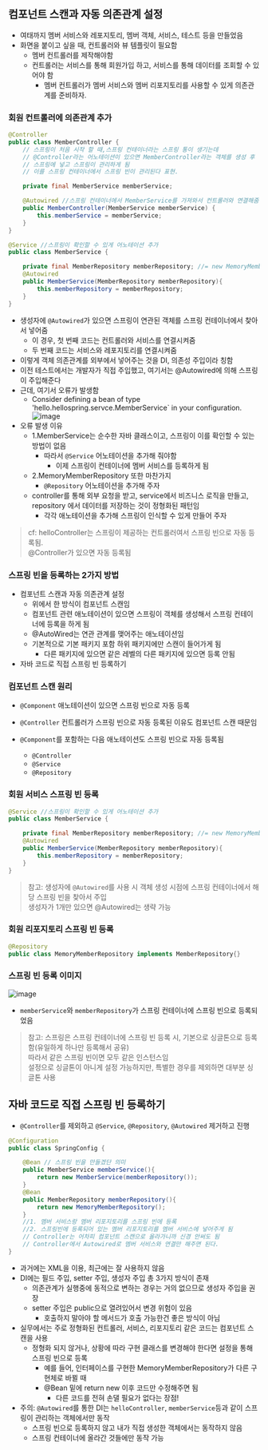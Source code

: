 ## 컴포넌트 스캔과 자동 의존관계 설정
- 여태까지 멤버 서비스와 레포지토리, 멤버 객체, 서비스, 테스트 등을 만들었음
- 화면을 붙이고 싶을 때, 컨트롤러와 뷰 템플릿이 필요함
  - 멤버 컨트롤러를 제작해야함
  - 컨트롤러는 서비스를 통해 회원가입 하고, 서비스를 통해 데이터를 조회할 수 있어야 함
    - 멤버 컨트롤러가 멤버 서비스와 멤버 리포지토리를 사용할 수 있게 의존관계를 준비하자.
### 회원 컨트롤러에 의존관계 추가
```java
@Controller
public class MemberController {
    // 스프링이 처음 시작 할 때,스프링 컨테이너라는 스프링 통이 생기는데
    // @Controller라는 어노테이션이 있으면 MemberController라는 객체를 생성 후
    // 스프링에 넣고 스프링이 관리하게 됨
    // 이를 스프링 컨테이너에서 스프링 빈이 관리된다 표현.

    private final MemberService memberService;

    @Autowired //스프링 컨테이너에서 MemberService를 가져와서 컨트롤러와 연결해줌
    public MemberController(MemberService memberService) {
        this.memberService = memberService;
    }
}
```
```java
@Service //스프링이 확인할 수 있게 어노테이션 추가
public class MemberService {

    private final MemberRepository memberRepository; //= new MemoryMemberRepository();
    @Autowired
    public MemberService(MemberRepository memberRepository){
        this.memberRepository = memberRepository;
    }
}
```
- 생성자에 `@Autowired`가 있으면 스프링이 연관된 객체를 스프링 컨테이너에서 찾아서 넣어줌
  - 이 경우, 첫 번째 코드는 컨트롤러와 서비스를 연결시켜줌
  - 두 번째 코드는 서비스와 레포지토리를 연결시켜줌
- 이렇게 객체 의존관계를 외부에서 넣어주는 것을 DI, 의존성 주입이라 칭함
- 이전 테스트에서는 개발자가 직접 주입했고, 여기서는 @Autowired에 의해 스프링이 주입해준다
- 근데, 여기서 오류가 발생함
  - Consider defining a bean of type 'hello.hellospring.servce.MemberService` in your configuration.
![image](https://user-images.githubusercontent.com/102513932/195846731-8e55fa4f-c8d3-4cc4-a484-583aaa920007.png)
- 오류 발생 이유
  - 1.MemberService는 순수한 자바 클래스이고, 스프링이 이를 확인할 수 있는 방법이 없음
    - 따라서 `@Service` 어노테이션을 추가해 줘야함
      - 이제 스프링이 컨테이너에 멤버 서비스를 등록하게 됨
  - 2.MemoryMemberRepository 또한 마찬가지
    - `@Repository` 어노테이션을 추가해 주자
  - controller를 통해 외부 요청을 받고, service에서 비즈니스 로직을 만들고, repository 에서 데이터를 저장하는 것이 정형화된 패턴임
    - 각각 애노테이션을 추가해 스프링이 인식할 수 있게 만들어 주자
> cf: helloController는 스프링이 제공하는 컨트롤러여서 스프링 빈으로 자동 등록됨. <br>
> @Controller가 있으면 자동 등록됨

### 스프링 빈을 등록하는 2가지 방법
- 컴포넌트 스캔과 자동 의존관계 설정
  - 위에서 한 방식이 컴포넌트 스캔임
  - 컴포넌트 관련 애노테이션이 있으면 스프링이 객체를 생성해서 스프링 컨테이너에 등록을 하게 됨
  - @AutoWired는 연관 관계를 맺어주는 애노테이션임
  - 기본적으로 기본 패키지 포함 하위 패키지에만 스캔이 들어가게 됨
    - 다른 패키지에 있으면 같은 레벨의 다른 패키지에 있으면 등록 안됨
- 자바 코드로 직접 스프링 빈 등록하기

### 컴포넌트 스캔 원리
- `@Component` 애노테이션이 있으면 스프링 빈으로 자동 등록
- `@Controller` 컨트롤러가 스프링 빈으로 자동 등록된 이유도 컴포넌트 스캔 때문임

- `@Component`를 포함하는 다음 애노테이션도 스프링 빈으로 자동 등록됨
  - `@Controller`
  - `@Service`
  - `@Repository`

### 회원 서비스 스프링 빈 등록
```java
@Service //스프링이 확인할 수 있게 어노테이션 추가
public class MemberService {

    private final MemberRepository memberRepository; //= new MemoryMemberRepository();
    @Autowired
    public MemberService(MemberRepository memberRepository){
        this.memberRepository = memberRepository;
    }
}
```
> 참고: 생성자에 `@Autowired`를 사용 시 객체 생성 시점에 스프링 컨테이너에서 해당 스프링 빈을 찾아서 주입 <br>
> 생성자가 1개만 있으면 @Autowired는 생략 가능

### 회원 리포지토리 스프링 빈 등록
```java
@Repository
public class MemoryMemberRepository implements MemberRepository{}
```

### 스프링 빈 등록 이미지
![image](https://user-images.githubusercontent.com/102513932/195861624-04407e9d-8382-4a81-9a14-04fcdc13f739.png)
- `memberService`와 `memberRepository`가 스프링 컨테이너에 스프링 빈으로 등록되었음
> 참고: 스프링은 스프링 컨테이너에 스프링 빈 등록 시, 기본으로 싱글톤으로 등록함(유일하게 하나만 등록해서 공유) <br>
> 따라서 같은 스프링 빈이면 모두 같은 인스턴스임 <br>
> 설정으로 싱글톤이 아니게 설정 가능하지만, 특별한 경우를 제외하면 대부분 싱글톤 사용
## 자바 코드로 직접 스프링 빈 등록하기
- `@Controller`를 제외하고 `@Service`, `@Repository`, `@Autowired` 제거하고 진행
```java
@Configuration
public class SpringConfig {

    @Bean // 스프링 빈을 만들겠단 의미
    public MemberService memberService(){
        return new MemberService(memberRepository());
    }
    @Bean
    public MemberRepository memberRepository(){
        return new MemoryMemberRepository();
    }
    //1. 멤버 서비스랑 멤버 리포지토리를 스프링 빈에 등록
    //2. 스프링빈에 등록되어 있는 멤버 리포지토리를 멤버 서비스에 넣어주게 됨
    // Controller는 어차피 컴포넌트 스캔으로 올라가니까 신경 안써도 됨
    // Controller에서 Autowired로 멤버 서비스와 연결만 해주면 된다.
}
```
- 과거에는 XML을 이용, 최근에는 잘 사용하지 않음
- DI에는 필드 주입, setter 주입, 생성자 주입 총 3가지 방식이 존재
  - 의존관계가 실행중에 동적으로 변하는 경우는 거의 없으므로 생성자 주입을 권장
  - setter 주입은 public으로 열려있어서 변경 위험이 있음
    - 호출하지 말아야 할 메서드가 호출 가능한건 좋은 방식이 아님
- 실무에서는 주로 정형화된 컨트롤러, 서비스, 리포지토리 같은 코드는 컴포넌트 스캔을 사용
  - 정형화 되지 않거나, 상황에 따라 구현 클래스를 변경해야 한다면 설정을 통해 스프링 빈으로 등록
    - 예를 들어, 인터페이스를 구현한 MemoryMemberRepository가 다른 구현체로 바뀔 때
    - @Bean 밑에 return new 이후 코드만 수정해주면 됨
      - 다른 코드를 전혀 손댈 필요가 없다는 장점!
- 주의: `@Autowired`를 통한 DI는 `helloController`, `memberService`등과 같이 스프링이 관리하는 객체에서만 동작
  - 스프링 빈으로 등록하지 않고 내가 직접 생성한 객체에서는 동작하지 않음
  - 스프링 컨테이너에 올라간 것들에만 동작 가능